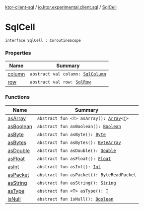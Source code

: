 [ktor-client-sql](../../index.md) / [io.ktor.experimental.client.sql](../index.md) / [SqlCell](./index.md)

# SqlCell

`interface SqlCell : CoroutineScope`

### Properties

| Name | Summary |
|---|---|
| [column](column.md) | `abstract val column: `[`SqlColumn`](../-sql-column/index.md) |
| [row](row.md) | `abstract val row: `[`SqlRow`](../-sql-row/index.md) |

### Functions

| Name | Summary |
|---|---|
| [asArray](as-array.md) | `abstract fun <T> asArray(): `[`Array`](https://kotlinlang.org/api/latest/jvm/stdlib/kotlin/-array/index.html)`<`[`T`](as-array.md#T)`>` |
| [asBoolean](as-boolean.md) | `abstract fun asBoolean(): `[`Boolean`](https://kotlinlang.org/api/latest/jvm/stdlib/kotlin/-boolean/index.html) |
| [asByte](as-byte.md) | `abstract fun asByte(): `[`Byte`](https://kotlinlang.org/api/latest/jvm/stdlib/kotlin/-byte/index.html) |
| [asBytes](as-bytes.md) | `abstract fun asBytes(): `[`ByteArray`](https://kotlinlang.org/api/latest/jvm/stdlib/kotlin/-byte-array/index.html) |
| [asDouble](as-double.md) | `abstract fun asDouble(): `[`Double`](https://kotlinlang.org/api/latest/jvm/stdlib/kotlin/-double/index.html) |
| [asFloat](as-float.md) | `abstract fun asFloat(): `[`Float`](https://kotlinlang.org/api/latest/jvm/stdlib/kotlin/-float/index.html) |
| [asInt](as-int.md) | `abstract fun asInt(): `[`Int`](https://kotlinlang.org/api/latest/jvm/stdlib/kotlin/-int/index.html) |
| [asPacket](as-packet.md) | `abstract fun asPacket(): ByteReadPacket` |
| [asString](as-string.md) | `abstract fun asString(): `[`String`](https://kotlinlang.org/api/latest/jvm/stdlib/kotlin/-string/index.html) |
| [asType](as-type.md) | `abstract fun <T> asType(): `[`T`](as-type.md#T) |
| [isNull](is-null.md) | `abstract fun isNull(): `[`Boolean`](https://kotlinlang.org/api/latest/jvm/stdlib/kotlin/-boolean/index.html) |
